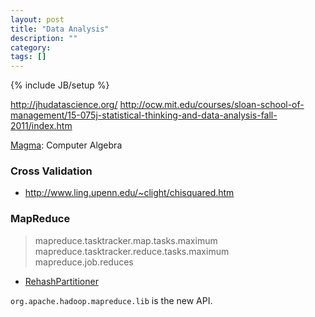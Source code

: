 ```yaml
---
layout: post
title: "Data Analysis"
description: ""
category:
tags: []
---
```

{% include JB/setup %}

http://jhudatascience.org/
http://ocw.mit.edu/courses/sloan-school-of-management/15-075j-statistical-thinking-and-data-analysis-fall-2011/index.htm

[Magma](http://magma.maths.usyd.edu.au/magma/): Computer Algebra

### Cross Validation
- http://www.ling.upenn.edu/~clight/chisquared.htm

### MapReduce
> mapreduce.tasktracker.map.tasks.maximum
> mapreduce.tasktracker.reduce.tasks.maximum
> mapreduce.job.reduces

- [RehashPartitioner](https://github.com/apache/hadoop/blob/trunk/hadoop-mapreduce-project/hadoop-mapreduce-client/hadoop-mapreduce-client-core/src/main/java/org/apache/hadoop/mapreduce/lib/partition/RehashPartitioner.java)

`org.apache.hadoop.mapreduce.lib` is the new API.
